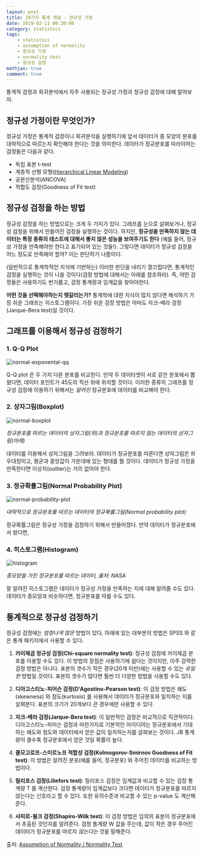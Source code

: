 ```yaml
---
layout: post
title: 29가지 통계 개념 - 정규성 가정
date: 2019-02-11 00:30:00
category: statistics
tags:
    - statistics
    - assumption of normality
    - 정규성 가정
    - normality test
    - 정규성 검정
mathjax: true
comment: true
---
```


통계적 검정과 회귀분석에서 자주 사용되는 정규성 가정과 정규성 검정에 대해 알아보자.

## 정규성 가정이란 무엇인가?

정규성 가정은 통계적 검정이나 회귀분석을 실행하기에 앞서 데이터가 종 모양의 분포를 대략적으로 따르는지 확인해야 한다는 것을 의미한다.
데이터가 정규분포를 따라야하는 검정들은 다음과 같다.

* 독립 표본 t-test
* 계층적 선형 모형([Hierarchical Linear Modeling](https://www.statisticshowto.datasciencecentral.com/hierarchical-linear-modeling/))
* 공분산분석(ANCOVA)
* 적합도 검정(Goodness of Fit test)

## 정규성 검정을 하는 방법

정규성 검정을 하는 방법으로는 크게 두 가지가 있다.
그래프를 눈으로 살펴보거나, 정규성 검정을 위해서 만들어진 검정을 실행하는 것이다.
하지만, **정규성을 만족하지 않는 데이터는 특정 종류의 테스트에 대해서 좋지 않은 성능을 보여주기도 한다**
(예를 들어, 정규성 가정을 만족해야만 한다고 표기되어 있는 것들!).
그렇다면 데이터가 정규성 검정을 어느 정도로 만족해야 할까?
이는 판단하기 나름이다.

(일반적으로 통계학적인 지식에 기반하는) 이러한 판단을 내리기 껄끄럽다면,
통계적인 검정을 실행하는 것이 나을 것이다(검정 방법에 대해서는 아래를 참조하라).
즉, 어떤 검정들은 사용하기도 번거롭고, 검정 통계량과 임계값을 찾아야한다.

**어떤 것을 선택해야하는지 헷갈리는가?**
통계학에 대한 지식이 많지 않다면 해석하기 가장 쉬운 그래프는 히스토그램이다.
가장 쉬운 검정 방법은 아마도 자크-베라 검정(Jarque-Bera test)일 것이다.

## 그래프를 이용해서 정규성 검정하기

### 1. Q-Q Plot

![normal-exponental-qq](https://www.statisticshowto.datasciencecentral.com/wp-content/uploads/2015/08/Normal_exponential_qq.svg_.png)

Q-Q plot 은 두 가지 다른 분포를 비교한다.
만약 두 데이터셋이 서로 같은 분포에서 뽑혔다면,
데이터 포인트가 45도의 직선 위에 위치할 것이다.
이러한 종류의 그래프를 정규성 검정에 이용하기 위해서는
*알려진* 정규분포에 데이터를 비교해야 한다.

### 2. 상자그림(Boxplot)

![normal-boxplot](https://www.statisticshowto.datasciencecentral.com/wp-content/uploads/2016/03/normal-boxplot-2.png)

*정규분포를 따르는 데이터의 상자그림(위)과 정규분포를 따르지 않는 데이터의 상자그림(아래)*

데이터를 이용해서 상자그림을 그려보라.
데이터가 정규분포를 따른다면 상자그림은 좌우대칭이고, 평균과 중앙값이 가운데에 있는 형태를 띌 것이다.
데이터가 정규성 가정을 만족한다면 이상치(outlier)는 거의 없어야 한다.

### 3. 정규확률그림(Normal Probability Plot)

![normal-probability-plot](https://www.statisticshowto.datasciencecentral.com/wp-content/uploads/2013/09/normal-probability-plot-5.gif)

*대략적으로 정규분포를 따르는 데이터의 정규확률그림(Normal probability plot)*

정규확률그림은 정규성 가정을 검정하기 위해서 만들어졌다.
만약 데이터가 정규분포에서 왔다면, 

### 4. 히스토그램(Histogram)

![histogram](https://www.statisticshowto.datasciencecentral.com/wp-content/uploads/2013/09/normal-probability-plot-4.jpg)

*종모양을 가진 정규분포를 따르는 데이터, 출처: NASA*

잘 알려진 히스토그램은 데이터가 정규성 가정을 만족하는 지에 대해 알려줄 수도 있다.
데이터가 종모양과 비슷하다면, 정규분포를 따를 수도 있다.

## 통계적으로 정규성 검정하기

정규성 검정에는 *엄청나게 많은* 방법이 있다.
아래에 있는 대부분의 방법은 SPSS 와 같은 통계 패키지에서 사용할 수 있다.

1. **카이제곱 정규성 검정(Chi-square normality test)**:
정규성 검정에 카이제곱 분포를 이용할 수도 있다.
이 방법의 장점은 사용하기에 쉽다는 것이지만, 아주 강력한 검정 방법은 아니다.
표본의 갯수가 작은 경우(20개 미만)에는 사용할 수 있는 *유일한* 방법일 것이다.
표본의 갯수가 많다면 훨씬 더 다양한 방법을 사용할 수도 있다.

2. **디아고스티노-피어슨 검정(D'Agostino-Pearson test)**:
이 검정 방법은 왜도(skewness) 와 첨도(kurtosis) 를 사용해서 데이터가 정규분포와 일치하는 지를 살펴본다.
표본의 크기가 20개보다 큰 경우에만 사용할 수 있다.

3. **자크-베라 검정(Jarque-Bera test)**:
이 일반적인 검정은 비교적으로 직관적이다.
디아고스티노-피어슨 검정과 마찬가지로 기본적인 아이디어는 정규분포에서 기대하는 왜도와 첨도와
데이터에서 얻은 값이 일치하는지를 살펴보는 것이다.
JB 통계량이 클수록 정규분포에서 얻은 것일 확률이 높다.

4. **콜모고로프-스미르노프 적합성 검정(Kolmogorov-Smirnov Goodness of Fit test)**:
이 방법은 알려진 분포(예를 들어, 정규분포) 와 주어진 데이터를 비교하는 방법이다.

5. **릴리포스 검정(Liliefors test)**:
릴리포스 검정은 임계값과 비교할 수 있는 검정 통계량 T 를 계산한다.
검정 통계량이 임계값보다 크다면 데이터가 정규분포를 따르지 않는다는 신호라고 할 수 있다.
또한 유의수준과 비교할 수 있는 p-value 도 계산해준다.

6. **샤피로-윌크 검정(Shapiro-Wilk test)**:
이 검정 방법은 임의의 표본이 정규분포에서 추출된 것인지를 알려준다.
검정 통계량 W 값을 주는데, 값이 작은 경우 주어진 데이터가 정규분포를 따르지 *않는다는* 것을 말해준다.

출처: [Assumption of Normality / Normality Test](https://www.statisticshowto.datasciencecentral.com/assumption-of-normality-test/)
